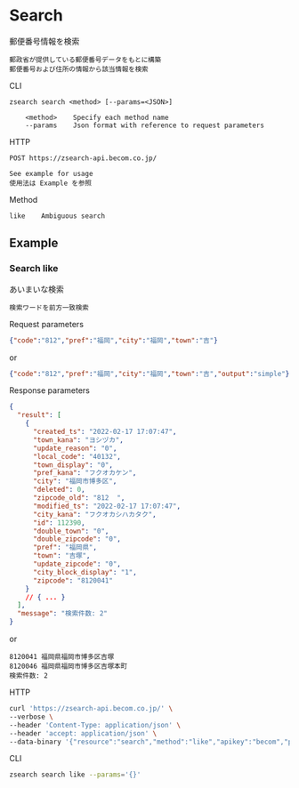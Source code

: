 # Search

郵便番号情報を検索

```text
郵政省が提供している郵便番号データをもとに構築
郵便番号および住所の情報から該当情報を検索
```

CLI

```text
zsearch search <method> [--params=<JSON>]

    <method>    Specify each method name
    --params    Json format with reference to request parameters
```

HTTP

```text
POST https://zsearch-api.becom.co.jp/

See example for usage
使用法は Example を参照
```

Method

```text
like    Ambiguous search
```

## Example

### Search like

あいまいな検索

```text
検索ワードを前方一致検索
```

Request parameters

```json
{"code":"812","pref":"福岡","city":"福岡","town":"吉"}
```

or

```json
{"code":"812","pref":"福岡","city":"福岡","town":"吉","output":"simple"}
```

Response parameters

```json
{
  "result": [
    {
      "created_ts": "2022-02-17 17:07:47",
      "town_kana": "ヨシヅカ",
      "update_reason": "0",
      "local_code": "40132",
      "town_display": "0",
      "pref_kana": "フクオカケン",
      "city": "福岡市博多区",
      "deleted": 0,
      "zipcode_old": "812  ",
      "modified_ts": "2022-02-17 17:07:47",
      "city_kana": "フクオカシハカタク",
      "id": 112390,
      "double_town": "0",
      "double_zipcode": "0",
      "pref": "福岡県",
      "town": "吉塚",
      "update_zipcode": "0",
      "city_block_display": "1",
      "zipcode": "8120041"
    }
    // { ... }
  ],
  "message": "検索件数: 2"
}
```

or

```text
8120041 福岡県福岡市博多区吉塚
8120046 福岡県福岡市博多区吉塚本町
検索件数: 2
```

HTTP

```zsh
curl 'https://zsearch-api.becom.co.jp/' \
--verbose \
--header 'Content-Type: application/json' \
--header 'accept: application/json' \
--data-binary '{"resource":"search","method":"like","apikey":"becom","params":{}}'
```

CLI

```zsh
zsearch search like --params='{}'
```
